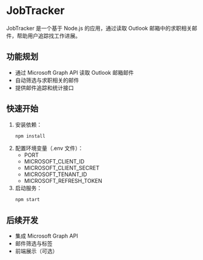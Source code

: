 # JobTracker

JobTracker 是一个基于 Node.js 的应用，通过读取 Outlook 邮箱中的求职相关邮件，帮助用户追踪找工作进展。

## 功能规划
- 通过 Microsoft Graph API 读取 Outlook 邮箱邮件
- 自动筛选与求职相关的邮件
- 提供邮件追踪和统计接口

## 快速开始
1. 安装依赖：
   ```bash
   npm install
   ```
2. 配置环境变量（.env 文件）：
   - PORT
   - MICROSOFT_CLIENT_ID
   - MICROSOFT_CLIENT_SECRET
   - MICROSOFT_TENANT_ID
   - MICROSOFT_REFRESH_TOKEN
3. 启动服务：
   ```bash
   npm start
   ```

## 后续开发
- 集成 Microsoft Graph API
- 邮件筛选与标签
- 前端展示（可选） 
